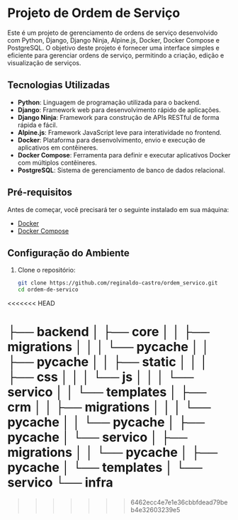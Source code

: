 # Projeto de Ordem de Serviço

Este é um projeto de gerenciamento de ordens de serviço desenvolvido com Python, Django, Django Ninja, Alpine.js, Docker, Docker Compose e PostgreSQL. O objetivo deste projeto é fornecer uma interface simples e eficiente para gerenciar ordens de serviço, permitindo a criação, edição e visualização de serviços.

## Tecnologias Utilizadas

- **Python**: Linguagem de programação utilizada para o backend.
- **Django**: Framework web para desenvolvimento rápido de aplicações.
- **Django Ninja**: Framework para construção de APIs RESTful de forma rápida e fácil.
- **Alpine.js**: Framework JavaScript leve para interatividade no frontend.
- **Docker**: Plataforma para desenvolvimento, envio e execução de aplicativos em contêineres.
- **Docker Compose**: Ferramenta para definir e executar aplicativos Docker com múltiplos contêineres.
- **PostgreSQL**: Sistema de gerenciamento de banco de dados relacional.

## Pré-requisitos

Antes de começar, você precisará ter o seguinte instalado em sua máquina:

- [Docker](https://www.docker.com/get-started)
- [Docker Compose](https://docs.docker.com/compose/install/)

## Configuração do Ambiente

1. Clone o repositório:

   ```bash
   git clone https://github.com/reginaldo-castro/ordem_servico.git
   cd ordem-de-servico
<<<<<<< HEAD


   ├── backend
│   ├── core
│   │   ├── migrations
│   │   │   └── __pycache__
│   │   ├── __pycache__
│   │   ├── static
│   │   │   ├── css
│   │   │   └── js
│   │   │       └── servico
│   │   └── templates
│   ├── crm
│   │   ├── migrations
│   │   │   └── __pycache__
│   │   └── __pycache__
│   ├── __pycache__
│   └── servico
│       ├── migrations
│       │   └── __pycache__
│       ├── __pycache__
│       └── templates
│           └── servico
└── infra
=======
>>>>>>> 6462ecc4e7e1e36cbbfdead79beb4e32603239e5
